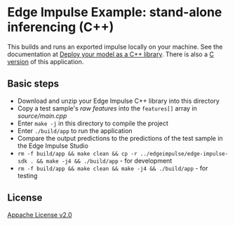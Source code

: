 # Edge Impulse Example: stand-alone inferencing (C++)

This builds and runs an exported impulse locally on your machine. See the documentation at [Deploy your model as a C++ library](https://docs.edgeimpulse.com/docs/deploy-your-model-as-a-c-library). There is also a [C version](https://github.com/edgeimpulse/example-standalone-inferencing-c) of this application.

## Basic steps

 * Download and unzip your Edge Impulse C++ library into this directory
 * Copy a test sample's *raw features* into the `features[]` array in *source/main.cpp*
 * Enter `make -j` in this directory to compile the project
 * Enter `./build/app` to run the application
 * Compare the output predictions to the predictions of the test sample in the Edge Impulse Studio
 * `rm -f build/app && make clean && cp -r ../edgeimpulse/edge-impulse-sdk . && make -j4 && ./build/app` - for development
 * `rm -f build/app && make clean && make -j4 && ./build/app` - for testing
 ## License

 [Appache License v2.0](https://www.apache.org/licenses/LICENSE-2.0)